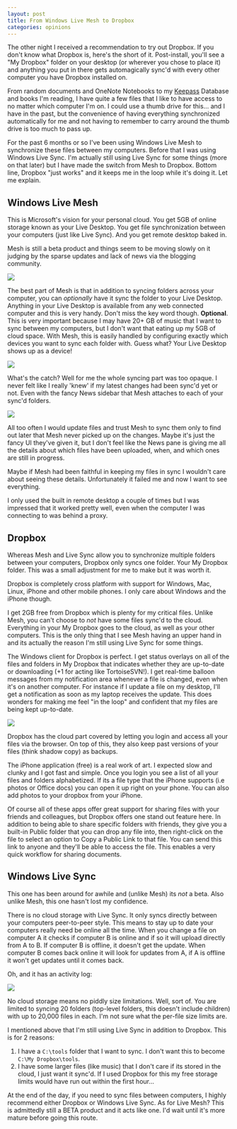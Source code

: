 ```yaml
---
layout: post
title: From Windows Live Mesh to Dropbox
categories: opinions
---
```

The other night I received a recommendation to try out Dropbox.
If you don't know what Dropbox is, here's the short of it.
Post-install, you'll see a "My Dropbox" folder on your desktop
(or wherever you chose to place it) and anything you put in there gets
automagically sync'd with every other computer you have Dropbox installed on.

From random documents and OneNote Notebooks to my [Keepass](http://www.keepass.info)
Database and books I'm reading, I have quite a few files that I like to
have access to no matter which computer I'm on. I could use a thumb drive
for this... and I have in the past, but the convenience of having everything
synchronized automatically for me and not having to remember to carry
around the thumb drive is too much to pass up.

For the past 6 months or so I've been using Windows Live Mesh to
synchronize these files between my computers. Before that I was
using Windows Live Sync. I'm actually still using Live Sync for
some things (more on that later) but I have made the switch from Mesh
to Dropbox. Bottom line, Dropbox "just works" and it keeps me in the
loop while it's doing it. Let me explain.

## Windows Live Mesh

This is Microsoft's vision for your personal cloud.
You get 5GB of online storage known as your Live Desktop.
You get file synchronization between your computers (just like Live Sync).
And you get remote desktop baked in.

Mesh is still a beta product and things seem to be moving slowly
on it judging by the sparse updates and lack of news via the blogging community.

<a class="img lightbox" href="{{site.url}}/assets/forposts/livemesh-dropbox/mesh_live_desktop.jpg">
  <img src="{{site.url}}/assets/forposts/livemesh-dropbox/mesh_live_desktop_small.jpg" /></a>

The best part of Mesh is that in addition to syncing folders
across your computer, you can *optionally* have it sync the folder
to your Live Desktop. Anything in your Live Desktop is available from any
web connected computer and this is very handy. Don't miss the key word though.
**Optional**. This is very important because I may have 20+ GB of music that
I want to sync between my computers, but I don't want that eating
up my 5GB of cloud space. With Mesh, this is easily handled by configuring
exactly which devices you want to sync each folder with. Guess what?
Your Live Desktop shows up as a device!

<a class="img lightbox" href="{{site.url}}/assets/forposts/livemesh-dropbox/mesh_folder_share_config.png">
  <img src="{{site.url}}/assets/forposts/livemesh-dropbox/mesh_folder_share_config.png" /></a>

What's the catch? Well for me the whole syncing part was too opaque.
I never felt like I really 'knew' if my latest changes had been sync'd
yet or not. Even with the fancy News sidebar that Mesh attaches to each
of your sync'd folders.

<a class="img lightbox" href="{{site.url}}/assets/forposts/livemesh-dropbox/mesh_log.jpg">
  <img src="{{site.url}}/assets/forposts/livemesh-dropbox/mesh_log_small.jpg" /></a>

All too often I would update files and trust Mesh to sync them only
to find out later that Mesh never picked up on the changes. Maybe it's
just the fancy UI they've given it, but I don't feel like the News pane
is giving me all the details about which files have been uploaded, when,
and which ones are still in progress.

Maybe if Mesh had been faithful in keeping my files in sync I wouldn't
care about seeing these details. Unfortunately it failed me and now I want
to see everything.

I only used the built in remote desktop a couple of times but I was
impressed that it worked pretty well, even when the computer I was connecting
to was behind a proxy. 

## Dropbox

Whereas Mesh and Live Sync allow you to synchronize multiple folders
between your computers, Dropbox only syncs one folder. Your My Dropbox folder.
This was a small adjustment for me to make but it was worth it. 

Dropbox is completely cross platform with support for Windows, Mac, Linux,
iPhone and other mobile phones. I only care about Windows and the iPhone though.

I get 2GB free from Dropbox which is plenty for my critical files.
Unlike Mesh, you can't choose to _not_ have some files sync'd to the cloud.
Everything in your My Dropbox goes to the cloud, as well as your other computers.
This is the only thing that I see Mesh having an upper hand in and its
actually the reason I'm still using Live Sync for some things.

The Windows client for Dropbox is perfect. I get status overlays on all
of the files and folders in My Dropbox that indicates whether they are
up-to-date or downloading (+1 for acting like TortoiseSVN!). I get real-time
balloon messages from my notification area whenever a file is changed, even
when it's on another computer. For instance if I update a file on my desktop,
I'll get a notification as soon as my laptop receives the update. This does
wonders for making me feel "in the loop" and confident that my files are being
kept up-to-date.

<a class="img lightbox" href="{{site.url}}/assets/forposts/livemesh-dropbox/dropbox_status_overlays.png">
  <img src="{{site.url}}/assets/forposts/livemesh-dropbox/dropbox_status_overlays.png" /></a>

Dropbox has the cloud part covered by letting you login and access all your
files via the browser. On top of this, they also keep past versions of your
files (think shadow copy) as backups. 

The iPhone application (free) is a real work of art. I expected slow and
clunky and I got fast and simple. Once you login you see a list of all your
files and folders alphabetized. If its a file type that the iPhone supports
(i.e photos or Office docs) you can open it up right on your phone. You can
also add photos to your dropbox from your iPhone.

Of course all of these apps offer great support for sharing files with
your friends and colleagues, but Dropbox offers one stand out feature here.
In addition to being able to share specific folders with friends, they give
you a built-in Public folder that you can drop any file into, then right-click
on the file to select an option to Copy a Public Link to that file. You can
send this link to anyone and they'll be able to access the file. This enables
a very quick workflow for sharing documents.

## Windows Live Sync

This one has been around for awhile and (unlike Mesh) its *not* a beta.
Also unlike Mesh, this one hasn't lost my confidence. 

There is no cloud storage with Live Sync. It only syncs directly between
your computers peer-to-peer style. This means to stay up to date your
computers really need be online all the time. When you change a file on
computer A it checks if computer B is online and if so it will upload
directly from A to B. If computer B is offline, it doesn't get the update.
When computer B comes back online it will look for updates from A, if A is
offline it won't get updates until it comes back.

Oh, and it has an activity log:

<a class="img lightbox" href="{{site.url}}/assets/forposts/livemesh-dropbox/live_sync_activity.png">
  <img src="{{site.url}}/assets/forposts/livemesh-dropbox/live_sync_activity.png" /></a>

No cloud storage means no piddly size limitations. Well, sort of.
You are limited to syncing 20 folders (top-level folders, this doesn't
include children) with up to 20,000 files in each. I'm not sure what the
per-file size limits are.

I mentioned above that I'm still using Live Sync in addition to Dropbox.
This is for 2 reasons:

1. I have a `C:\tools` folder that I want to sync. I don't want this
   to become `C:\My Dropbox\tools`.
2. I have some larger files (like music) that I don't care if its
   stored in the cloud, I just want it sync'd. If I used Dropbox
   for this my free storage limits would have run out within the first hour...
   
At the end of the day, if you need to sync files between computers,
I highly recommend either Dropbox or Windows Live Sync. As for Live Mesh?
This is admittedly still a BETA product and it acts like one. I'd wait until
it's more mature before going this route.